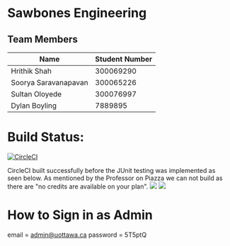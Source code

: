 # Sawbones Engineering

## Team Members

| Name | Student Number |
| --- | --- |
| Hrithik Shah | 300069290 |
| Soorya Saravanapavan | 300065226 |
| Sultan Oloyede | 300076997 |
| Dylan Boyling | 7889895 |

# Build Status:
[![CircleCI](https://circleci.com/gh/professor-forward/project-sawbones_engineering/tree/f%2Fdeliverable02.svg?style=svg&circle-token=3e2bea451884276e8faa82ed09ca5e7628290049)](https://circleci.com/gh/professor-forward/project-sawbones_engineering/tree/f%2Fdeliverable02)

CircleCI built successfully before the JUnit testing was implemented as seen below. As mentioned by the Professor on Piazza we can not build as there are "no credits are available on your plan". 
![](https://i.imgur.com/2oCFDSh.png)
![](https://i.imgur.com/cgSZhVX.png)

# How to Sign in as Admin

email = admin@uottawa.ca
password = 5T5ptQ
